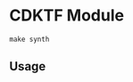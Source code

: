 # CDKTF Module

```console
make synth
```

## Usage

<!-- BEGINNING OF PRE-COMMIT-TERRAFORM DOCS HOOK -->
<!-- END OF PRE-COMMIT-TERRAFORM DOCS HOOK -->
